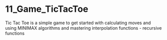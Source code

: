 # 11_Game_TicTacToe
Tic Tac Toe is a simple game to get started with calculating moves and using MINIMAX algorithms and mastering interpolation functions - recursive functions
